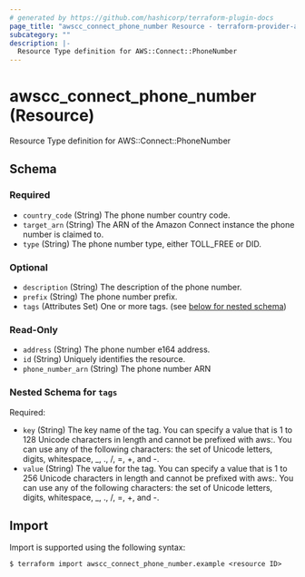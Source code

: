 ```yaml
---
# generated by https://github.com/hashicorp/terraform-plugin-docs
page_title: "awscc_connect_phone_number Resource - terraform-provider-awscc"
subcategory: ""
description: |-
  Resource Type definition for AWS::Connect::PhoneNumber
---
```


# awscc_connect_phone_number (Resource)

Resource Type definition for AWS::Connect::PhoneNumber



<!-- schema generated by tfplugindocs -->
## Schema

### Required

- `country_code` (String) The phone number country code.
- `target_arn` (String) The ARN of the Amazon Connect instance the phone number is claimed to.
- `type` (String) The phone number type, either TOLL_FREE or DID.

### Optional

- `description` (String) The description of the phone number.
- `prefix` (String) The phone number prefix.
- `tags` (Attributes Set) One or more tags. (see [below for nested schema](#nestedatt--tags))

### Read-Only

- `address` (String) The phone number e164 address.
- `id` (String) Uniquely identifies the resource.
- `phone_number_arn` (String) The phone number ARN

<a id="nestedatt--tags"></a>
### Nested Schema for `tags`

Required:

- `key` (String) The key name of the tag. You can specify a value that is 1 to 128 Unicode characters in length and cannot be prefixed with aws:. You can use any of the following characters: the set of Unicode letters, digits, whitespace, _, ., /, =, +, and -.
- `value` (String) The value for the tag. You can specify a value that is 1 to 256 Unicode characters in length and cannot be prefixed with aws:. You can use any of the following characters: the set of Unicode letters, digits, whitespace, _, ., /, =, +, and -.

## Import

Import is supported using the following syntax:

```shell
$ terraform import awscc_connect_phone_number.example <resource ID>
```
